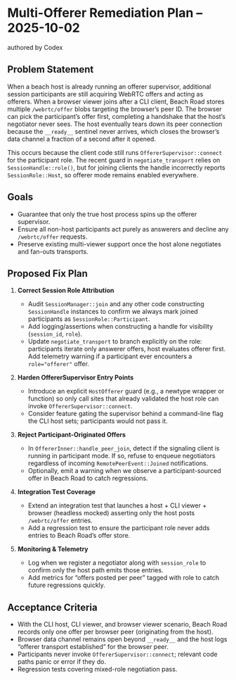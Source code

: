 # Multi-Offerer Remediation Plan – 2025-10-02

authored by Codex

## Problem Statement
When a beach host is already running an offerer supervisor, additional session participants are still acquiring WebRTC offers and acting as offerers. When a browser viewer joins after a CLI client, Beach Road stores multiple `/webrtc/offer` blobs targeting the browser’s peer ID. The browser can pick the participant’s offer first, completing a handshake that the host’s negotiator never sees. The host eventually tears down its peer connection because the `__ready__` sentinel never arrives, which closes the browser’s data channel a fraction of a second after it opened.

This occurs because the client code still runs `OffererSupervisor::connect` for the participant role. The recent guard in `negotiate_transport` relies on `SessionHandle::role()`, but for joining clients the handle incorrectly reports `SessionRole::Host`, so offerer mode remains enabled everywhere.

## Goals
- Guarantee that only the true host process spins up the offerer supervisor.
- Ensure all non-host participants act purely as answerers and decline any `/webrtc/offer` requests.
- Preserve existing multi-viewer support once the host alone negotiates and fan-outs transports.

## Proposed Fix Plan

1. **Correct Session Role Attribution**
   - Audit `SessionManager::join` and any other code constructing `SessionHandle` instances to confirm we always mark joined participants as `SessionRole::Participant`.
   - Add logging/assertions when constructing a handle for visibility (`session_id`, `role`).
   - Update `negotiate_transport` to branch explicitly on the role: participants iterate only answerer offers, host evaluates offerer first. Add telemetry warning if a participant ever encounters a `role="offerer"` offer.

2. **Harden OffererSupervisor Entry Points**
   - Introduce an explicit `HostOfferer` guard (e.g., a newtype wrapper or function) so only call sites that already validated the host role can invoke `OffererSupervisor::connect`.
   - Consider feature gating the supervisor behind a command-line flag the CLI host sets; participants would not pass it.

3. **Reject Participant-Originated Offers**
   - In `OffererInner::handle_peer_join`, detect if the signaling client is running in participant mode. If so, refuse to enqueue negotiators regardless of incoming `RemotePeerEvent::Joined` notifications.
   - Optionally, emit a warning when we observe a participant-sourced offer in Beach Road to catch regressions.

4. **Integration Test Coverage**
   - Extend an integration test that launches a host + CLI viewer + browser (headless mocked) asserting only the host posts `/webrtc/offer` entries.
   - Add a regression test to ensure the participant role never adds entries to Beach Road’s offer store.

5. **Monitoring & Telemetry**
   - Log when we register a negotiator along with `session_role` to confirm only the host path emits those entries.
   - Add metrics for “offers posted per peer” tagged with role to catch future regressions quickly.

## Acceptance Criteria
- With the CLI host, CLI viewer, and browser viewer scenario, Beach Road records only one offer per browser peer (originating from the host).
- Browser data channel remains open beyond `__ready__` and the host logs “offerer transport established” for the browser peer.
- Participants never invoke `OffererSupervisor::connect`; relevant code paths panic or error if they do.
- Regression tests covering mixed-role negotiation pass.

